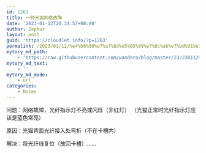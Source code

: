 ```yaml
---
id: 1263
title: 一种光猫网络故障
date: '2023-01-12T20:34:57+08:00'
author: Zephur
layout: post
guid: 'https://cloudlet.info/?p=1263'
permalink: /2023/01/12/%e4%b8%80%e7%a7%8d%e5%85%89%e7%8c%ab%e7%bd%91%e7%bb%9c%e6%95%85%e9%9a%9c/
mytory_md_path:
    - 'https://raw.githubusercontent.com/wandero/blog/master/23/230112%20%E4%B8%80%E7%A7%8D%E5%85%89%E7%8C%AB%E7%BD%91%E7%BB%9C%E6%95%85%E9%9A%9C.md'
mytory_md_text:
    - ''
mytory_md_mode:
    - url
categories:
    - Notes
---
```


问题：网络故障，光纤指示灯不亮或闪烁（非红灯） （光猫正常时光纤指示灯应该是蓝色常亮）

原因：光猫背面光纤接入处弯折（不在卡槽内）

解决：将光纤线复位（放回卡槽）……